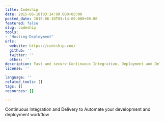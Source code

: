 ```yaml
---
title: Codeship
date: 2015-06-10T03:14:00.000+00:00
posted_date: 2015-06-10T03:14:00.000+00:00
featured: false
slug: codeship
tools:
- "Hosting-Deployment"
urls:
  website: https://codeship.com/
  github: ''
  twitter: ''
  other: ''
description: Fast and secure Continuous Integration, Deployment and Delivery
license: ''

language: ''
related_tools: []
tags: []
resources: []

---
```

Continuous Integration and Delivery to Automate your development and deployment workflow




